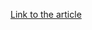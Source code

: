 [Link to the article](https://www.bleepingcomputer.com/news/security/clop-ransomware-is-now-extorting-66-cleo-data-theft-victims/)
